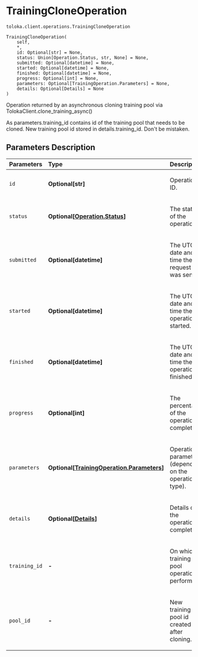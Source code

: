 # TrainingCloneOperation
`toloka.client.operations.TrainingCloneOperation`

```
TrainingCloneOperation(
    self,
    *,
    id: Optional[str] = None,
    status: Union[Operation.Status, str, None] = None,
    submitted: Optional[datetime] = None,
    started: Optional[datetime] = None,
    finished: Optional[datetime] = None,
    progress: Optional[int] = None,
    parameters: Optional[TrainingOperation.Parameters] = None,
    details: Optional[Details] = None
)
```

Operation returned by an asynchronous cloning training pool via TolokaClient.clone_training_async()


As parameters.training_id contains id of the training pool that needs to be cloned.
New training pool id stored in details.training_id.
Don't be mistaken.

## Parameters Description

| Parameters | Type | Description |
| :----------| :----| :-----------|
`id`|**Optional\[str\]**|<p>Operation ID.</p>
`status`|**Optional\[[Operation.Status](toloka.client.operations.Operation.Status.md)\]**|<p>The status of the operation.</p>
`submitted`|**Optional\[datetime\]**|<p>The UTC date and time the request was sent.</p>
`started`|**Optional\[datetime\]**|<p>The UTC date and time the operation started.</p>
`finished`|**Optional\[datetime\]**|<p>The UTC date and time the operation finished.</p>
`progress`|**Optional\[int\]**|<p>The percentage of the operation completed.</p>
`parameters`|**Optional\[[TrainingOperation.Parameters](toloka.client.operations.TrainingOperation.Parameters.md)\]**|<p>Operation parameters (depending on the operation type).</p>
`details`|**Optional\[[Details](toloka.client.operations.TrainingCloneOperation.Details.md)\]**|<p>Details of the operation completion.</p>
`training_id`|**-**|<p>On which training pool operation is performed.</p>
`pool_id`|**-**|<p>New training pool id created after cloning.</p>
